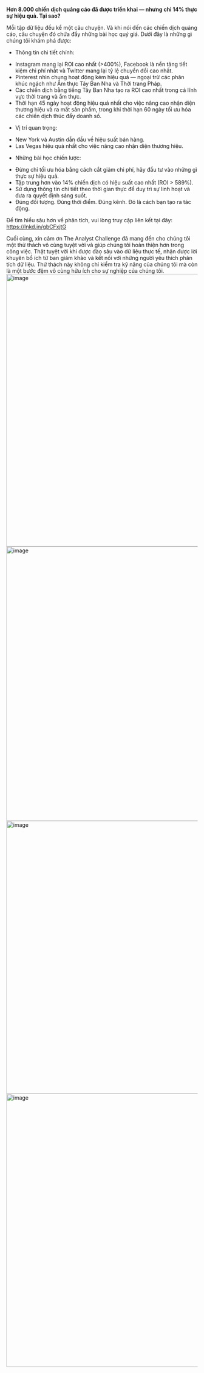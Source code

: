 **Hơn 8.000 chiến dịch quảng cáo đã được triển khai — nhưng chỉ 14% thực sự hiệu quả. Tại sao?**

Mỗi tập dữ liệu đều kể một câu chuyện. Và khi nói đến các chiến dịch quảng cáo, câu chuyện đó chứa đầy những bài học quý giá. Dưới đây là những gì chúng tôi khám phá được:
- Thông tin chi tiết chính:
+ Instagram mang lại ROI cao nhất (>400%), Facebook là nền tảng tiết kiệm chi phí nhất và Twitter mang lại tỷ lệ chuyển đổi cao nhất.
+ Pinterest nhìn chung hoạt động kém hiệu quả — ngoại trừ các phân khúc ngách như Ẩm thực Tây Ban Nha và Thời trang Pháp.
+ Các chiến dịch bằng tiếng Tây Ban Nha tạo ra ROI cao nhất trong cả lĩnh vực thời trang và ẩm thực.
+ Thời hạn 45 ngày hoạt động hiệu quả nhất cho việc nâng cao nhận diện thương hiệu và ra mắt sản phẩm, trong khi thời hạn 60 ngày tối ưu hóa các chiến dịch thúc đẩy doanh số.
- Vị trí quan trọng:
+ New York và Austin dẫn đầu về hiệu suất bán hàng.
+ Las Vegas hiệu quả nhất cho việc nâng cao nhận diện thương hiệu.

- Những bài học chiến lược:
+ Đừng chỉ tối ưu hóa bằng cách cắt giảm chi phí, hãy đầu tư vào những gì thực sự hiệu quả.
+ Tập trung hơn vào 14% chiến dịch có hiệu suất cao nhất (ROI > 589%).
+ Sử dụng thông tin chi tiết theo thời gian thực để duy trì sự linh hoạt và đưa ra quyết định sáng suốt.
+ Đúng đối tượng. Đúng thời điểm. Đúng kênh. Đó là cách bạn tạo ra tác động.

Để tìm hiểu sâu hơn về phân tích, vui lòng truy cập liên kết tại đây: https://lnkd.in/gbCFxjtG

Cuối cùng, xin cảm ơn The Analyst Challenge đã mang đến cho chúng tôi một thử thách vô cùng tuyệt vời và giúp chúng tôi hoàn thiện hơn trong công việc. Thật tuyệt vời khi được đào sâu vào dữ liệu thực tế, nhận được lời khuyên bổ ích từ ban giám khảo và kết nối với những người yêu thích phân tích dữ liệu. Thử thách này không chỉ kiểm tra kỹ năng của chúng tôi mà còn là một bước đệm vô cùng hữu ích cho sự nghiệp của chúng tôi.
<img width="1511" height="716" alt="image" src="https://github.com/user-attachments/assets/2433fcd2-4e26-4405-8b07-25901329e1b7" />
<img width="1508" height="721" alt="image" src="https://github.com/user-attachments/assets/f94c1dac-e397-4f66-b2dc-c91a6efc6547" />
<img width="1503" height="717" alt="image" src="https://github.com/user-attachments/assets/6c497461-7e7f-4f1f-8193-31762a8d5422" />
<img width="1506" height="718" alt="image" src="https://github.com/user-attachments/assets/3bc7fc06-8666-458f-98fc-aedc1868c803" />


